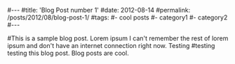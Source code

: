#---
#title: 'Blog Post number 1'
#date: 2012-08-14
#permalink: /posts/2012/08/blog-post-1/
#tags:
#- cool posts
#- category1
#- category2
#---

#This is a sample blog post. Lorem ipsum I can't remember the rest of lorem ipsum and don't have an internet connection right now. Testing #testing testing this blog post. Blog posts are cool.

